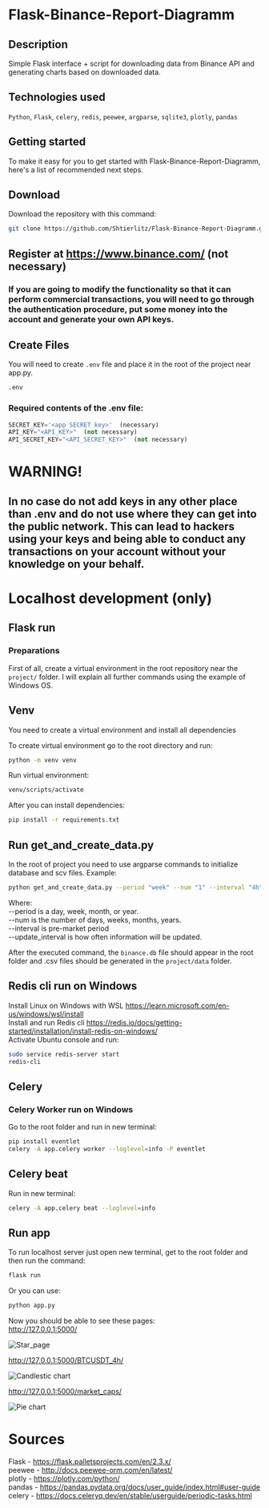 # Flask-Binance-Report-Diagramm

## Description
Simple Flask interface + script for downloading 
data from Binance API and generating charts based on downloaded data.

## Technologies used
`Python`, `Flask`, `celery`, `redis`, `peewee`, `argparse`, `sqlite3`, `plotly`, `pandas`

## Getting started

To make it easy for you to get started with Flask-Binance-Report-Diagramm, 
here's a list of recommended next steps.

## Download
Download the repository with this command: 
```bash
git clone https://github.com/Shtierlitz/Flask-Binance-Report-Diagramm.git
```

## Register at https://www.binance.com/ (not necessary)
### If you are going to modify the functionality so that it can perform commercial transactions, you will need to go through the authentication procedure, put some money into the account and generate your own API keys.

## Create Files 
You will need to create `.env` file and place it in the root of the project near app.py.
```bash
.env
```

### Required contents of the .env file:
```python
SECRET_KEY='<app SECRET key>'  (necessary)
API_KEY="<API_KEY>"  (not necessary)
API_SECRET_KEY="<API_SECRET_KEY>"  (not necessary)
```
# WARNING!
## In no case do not add keys in any other place than .env and do not use where they can get into the public network. This can lead to hackers using your keys and being able to conduct any transactions on your account without your knowledge on your behalf.

# Localhost development (only)

## Flask run
### Preparations
First of all, create a virtual environment in the root repository near the `project/` folder.
I will explain all further commands using the example of Windows OS.
## Venv
You need to create a virtual environment and install all dependencies  

To create virtual environment go to the root directory and run:
```bash
python -m venv venv
```
Run virtual environment:
```bash
venv/scripts/activate
```

After you can install dependencies:
```bash
pip install -r requirements.txt
```

## Run get_and_create_data.py
In the root of project you need to use argparse commands to initialize database and scv files.
Example:
```bash
python get_and_create_data.py --period "week" --num "1" --interval "4h" --update_interval "1h"
```
Where:  
--period is a day, week, month, or year.  
--num is the number of days, weeks, months, years.  
--interval is pre-market period  
--update_interval is how often information will be updated.  

After the executed command, the `binance.db` file should appear in the root folder 
and .csv files should be generated in the `project/data` folder.

## Redis cli run on Windows
Install Linux on Windows with WSL https://learn.microsoft.com/en-us/windows/wsl/install  
Install and run Redis cli https://redis.io/docs/getting-started/installation/install-redis-on-windows/  
Activate Ubuntu console and run:
```bash 
sudo service redis-server start  
redis-cli
```
## Celery  
### Celery Worker run on Windows
Go to the root folder and run in new terminal:
```bash
pip install eventlet  
celery -A app.celery worker --loglevel=info -P eventlet
```

## Celery beat
Run in new terminal:
```bash
celery -A app.celery beat --loglevel=info
```

## Run app
To run localhost server just open new terminal, get to the root folder and then run the command:
```bash
flask run
```
Or you can use:
```bash
python app.py
```

Now you should be able to see these pages:  
http://127.0.0.1:5000/

![Star_page](readme_images/star_page.png)

http://127.0.0.1:5000/BTCUSDT_4h/

![Candlestic chart](readme_images/candlestic.png)

http://127.0.0.1:5000/market_caps/

![Pie chart](readme_images/pie_chart.png)


# Sources

Flask - https://flask.palletsprojects.com/en/2.3.x/  
peewee - http://docs.peewee-orm.com/en/latest/  
plotly - https://plotly.com/python/  
pandas - https://pandas.pydata.org/docs/user_guide/index.html#user-guide  
celery - https://docs.celeryq.dev/en/stable/userguide/periodic-tasks.html  






